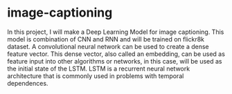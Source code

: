 # image-captioning
In this project, I will make a Deep Learning Model for image captioning. This model is combination of CNN and RNN and will be trained on flickr8k dataset. A convolutional neural network can be used to create a dense feature vector. This dense vector, also called an embedding, can be used as feature input into other algorithms or networks, in this case, will be used as the initial state of the LSTM. LSTM is a recurrent neural network architecture that is commonly used in problems with temporal dependences.

